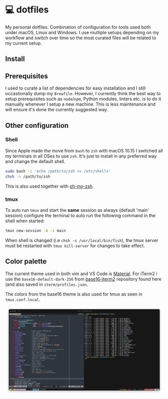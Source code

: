 # 💻 dotfiles

My personal dotfiles. Combination of configuration for tools used both under
macOS, Linux and Windows. I use multiple setups depending on my workflow and
switch over time so the most curated files will be related to my current setup.

## Install

## Prerequisites

I used to curate a list of dependencies for easy installation and I still
occastionally dump my `Brewfile`. However, I currently think the best way to
setup prerequisites such as `node`/`npm`, Python modules, linters etc. is to do
it manually whenever I setup a new machine. This is less maintenance and will
ensure it's done the currently suggested way.

## Other configuration

### Shell

Since Apple made the move from `bash` to `zsh` with macOS 10.15 I switched all
my terminals in all OSes to use `zsh`. It's just to install in any preferred
way and change the default shell.

```sh
sudo bash -c 'echo /path/to/zsh >> /etc/shells'
chsh -s /path/to/zsh
```

This is also used together with [oh-my-zsh](https://ohmyz.sh/).

### tmux

To auto run `tmux` and start the **same** session as always (default 'main'
session) configure the terminal to auto run the following command in the shell
when started:

```sh
tmux new-session -A -s main
```

When shell is changed (i.e `chsh -s /usr/local/bin/fish`), the tmux server must
be restarted with `tmux kill-server` for changes to take effect.

## Color palette

The current theme used in both vim and VS Code is
[Material](https://material-theme.site/). For iTerm2 i use the
`base16-default-dark-256` from
[base16-iterm2](https://github.com/martinlindhe/base16-iterm2) repository found
here (and also saved in `iterm/profiles.json`.

The colors from the base16 theme is also used for tmux as seen in
`tmux.conf.local`.

![screenshot](img/screenshot03.png)
